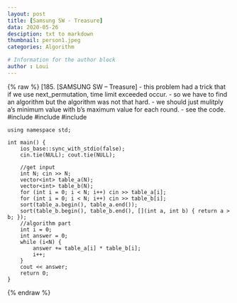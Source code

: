 ```yaml
---
layout: post
title: [Samsung SW - Treasure]
data: 2020-05-26
desciption: txt to markdown
thumbnail: person1.jpeg
categories: Algorithm

# Information for the author block
author : Loui
---
```


{% raw %}
	﻿[185. [SAMSUNG SW – Treasure]
	- this problem had a trick that if we use next_permutation, time limit exceeded occur.
	- so we have to find an algorithm but the algorithm was not that hard.
	- we should just mulitply a’s minimum value with b’s maximum value for each round.
	- see the code.
	#include<iostream>
	#include<vector>
	#include<algorithm>
	
	using namespace std;
	
	int main() {
		ios_base::sync_with_stdio(false);
		cin.tie(NULL); cout.tie(NULL);
	
		//get input
		int N; cin >> N;
		vector<int> table_a(N);
		vector<int> table_b(N);
		for (int i = 0; i < N; i++) cin >> table_a[i];
		for (int i = 0; i < N; i++) cin >> table_b[i];
		sort(table_a.begin(), table_a.end());
		sort(table_b.begin(), table_b.end(), [](int a, int b) { return a > b; });
		//algorithm part
		int i = 0;
		int answer = 0;
		while (i<N) {
			answer += table_a[i] * table_b[i];
			i++;
		}
		cout << answer;
		return 0;
	}
	
	
{% endraw %}
